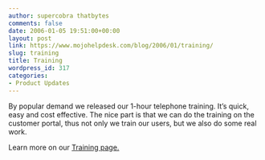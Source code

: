 ```yaml
---
author: supercobra thatbytes
comments: false
date: 2006-01-05 19:51:00+00:00
layout: post
link: https://www.mojohelpdesk.com/blog/2006/01/training/
slug: training
title: Training
wordpress_id: 317
categories:
- Product Updates
---
```


By popular demand we released our 1-hour telephone training. It’s quick, easy and cost effective. The nice part is that we can do the training on the customer portal, thus not only we train our users, but we also do some real work. 

Learn more on our [Training page.](http://www.metadot.com/index.pl?iid=15078)
